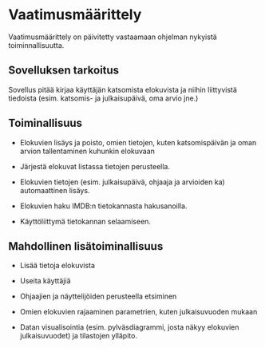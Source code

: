 # Vaatimusmäärittely

Vaatimusmäärittely on päivitetty vastaamaan ohjelman nykyistä toiminnallisuutta.

## Sovelluksen tarkoitus
Sovellus pitää kirjaa käyttäjän katsomista elokuvista ja niihin liittyvistä tiedoista (esim. katsomis- ja julkaisupäivä, oma arvio jne.)

## Toiminallisuus

- Elokuvien lisäys ja poisto, omien tietojen, kuten katsomispäivän ja oman arvion tallentaminen kuhunkin elokuvaan 

- Järjestä elokuvat listassa tietojen perusteella.

- Elokuvien tietojen (esim. julkaisupäivä, ohjaaja ja arvioiden ka) automaattinen lisäys.

- Elokuvien haku IMDB:n tietokannasta hakusanoilla.

- Käyttöliittymä tietokannan selaamiseen.

## Mahdollinen lisätoiminallisuus

- Lisää tietoja elokuvista

- Useita käyttäjiä

- Ohjaajien ja näyttelijöiden perusteella etsiminen

- Omien elokuvien rajaaminen parametrien, kuten julkaisuvuoden mukaan

- Datan visualisointia (esim. pylväsdiagrammi, josta näkyy elokuvien julkaisuvuodet) ja tilastojen ylläpito.
